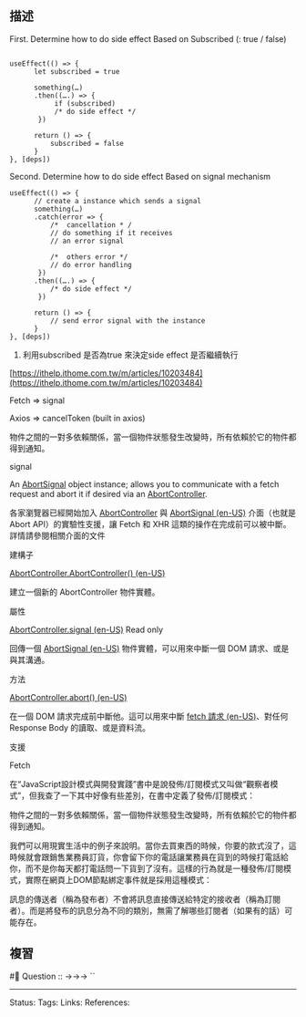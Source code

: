 ## 描述

First. Determine how to do side effect Based on Subscribed (: true / false)

```

useEffect(() => {
      let subscribed = true
      
      something(…)
      .then((….) => {
           if (subscribed) 
           /* do side effect */
       })

      return () => {
          subscribed = false
      } 
}, [deps])
```


Second. Determine how to do side effect Based on signal mechanism 

```
useEffect(() => {
      // create a instance which sends a signal
      something(…)
      .catch(error => {
          /*  cancellation * /
          // do something if it receives
          // an error signal

          /*  others error */
          // do error handling
       })
      .then((….) => {
          /* do side effect */
       })
       
      return () => {
          // send error signal with the instance
      } 
}, [deps]) 
```


1.  利用subscribed 是否為true 來決定side effect 是否繼續執行

  

[https://ithelp.ithome.com.tw/m/articles/10203484](https://ithelp.ithome.com.tw/m/articles/10203484)

  

Fetch => signal 

Axios => cancelToken (built in axios)

  

  

物件之間的一對多依賴關係，當一個物件狀態發生改變時，所有依賴於它的物件都得到通知。 

  

  

  

  

signal

An [AbortSignal](https://developer.mozilla.org/en-US/docs/Web/API/AbortSignal) object instance; allows you to communicate with a fetch request and abort it if desired via an [AbortController](https://developer.mozilla.org/en-US/docs/Web/API/AbortController).

  

  

各家瀏覽器已經開始加入 [AbortController](https://developer.mozilla.org/zh-TW/docs/Web/API/AbortController) 與 [AbortSignal (en-US)](https://developer.mozilla.org/en-US/docs/Web/API/AbortSignal) 介面（也就是 Abort API）的實驗性支援，讓 Fetch 和 XHR 這類的操作在完成前可以被中斷。詳情請參閱相關介面的文件

  

  

建構子

[AbortController.AbortController() (en-US)](https://developer.mozilla.org/en-US/docs/Web/API/AbortController/AbortController)

建立一個新的 AbortController 物件實體。

屬性

[AbortController.signal (en-US)](https://developer.mozilla.org/en-US/docs/Web/API/AbortController/signal) Read only

回傳一個 [AbortSignal (en-US)](https://developer.mozilla.org/en-US/docs/Web/API/AbortSignal) 物件實體，可以用來中斷一個 DOM 請求、或是與其溝通。

方法

[AbortController.abort() (en-US)](https://developer.mozilla.org/en-US/docs/Web/API/AbortController/abort)

在一個 DOM 請求完成前中斷他。這可以用來中斷 [fetch 請求 (en-US)](https://developer.mozilla.org/en-US/docs/Web/API/fetch)、對任何 Response Body 的讀取、或是資料流。

  

支援 

Fetch

  

  

  

  

在“JavaScript設計模式與開發實踐”書中是說發佈/訂閱模式又叫做“觀察者模式”，但我查了一下其中好像有些差別，在書中定義了發佈/訂閱模式：

  

  

物件之間的一對多依賴關係，當一個物件狀態發生改變時，所有依賴於它的物件都得到通知。

  

  

我們可以用現實生活中的例子來說明。當你去買東西的時候，你要的款式沒了，這時候就會跟銷售業務員訂貨，你會留下你的電話讓業務員在貨到的時候打電話給你，而不是你每天都打電話問一下貨到了沒有。這樣的行為就是一種發佈/訂閱模式，實際在網頁上DOM節點綁定事件就是採用這種模式：

  

  

訊息的傳送者（稱為發布者）不會將訊息直接傳送給特定的接收者（稱為訂閱者）。而是將發布的訊息分為不同的類別，無需了解哪些訂閱者（如果有的話）可能存在。

## 複習
#🧠 Question :: ->->-> ``
<!--SR:!2022-11-09,3,250-->

---
Status: 
Tags:
Links:
References:
